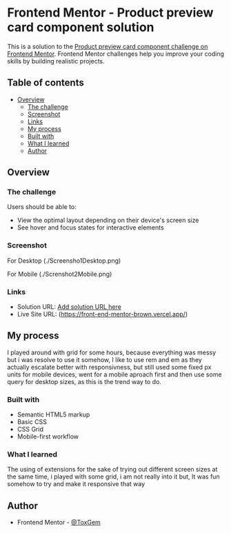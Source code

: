 # Frontend Mentor - Product preview card component solution

This is a solution to the [Product preview card component challenge on Frontend Mentor](https://www.frontendmentor.io/challenges/product-preview-card-component-GO7UmttRfa). Frontend Mentor challenges help you improve your coding skills by building realistic projects. 

## Table of contents

- [Overview](#overview)
  - [The challenge](#the-challenge)
  - [Screenshot](#screenshot)
  - [Links](#links)
  - [My process](#my-process)
  - [Built with](#built-with)
  - [What I learned](#what-i-learned)
  - [Author](#author)


## Overview

### The challenge

Users should be able to:

- View the optimal layout depending on their device's screen size
- See hover and focus states for interactive elements

### Screenshot

For Desktop
(./Screensho1Desktop.png)

For Mobile
(./Screnshot2Mobile.png)

### Links

- Solution URL: [Add solution URL here](https://www.frontendmentor.io/solutions/product-preview-card-component-with-grid-3a7kClZuP3)
- Live Site URL: (https://front-end-mentor-brown.vercel.app/)

## My process

I played around with grid for some hours, because everything was messy but i was resolve to use it somehow, I like to use rem and em as they actually escalate better with responsivness, but  still used some fixed px units for mobile devices, went for a mobile aproach first and then use some query for desktop sizes, as this is the trend way to do.




### Built with

- Semantic HTML5 markup
- Basic CSS 
- CSS Grid
- Mobile-first workflow




### What I learned

The using of extensions for the sake of trying out different screen sizes at the same time, i played with some grid, i am not really into it but, It was fun somehow to try and make it responsive that way








## Author

- Frontend Mentor - [@ToxGem](https://www.frontendmentor.io/profile/Toxgem)



